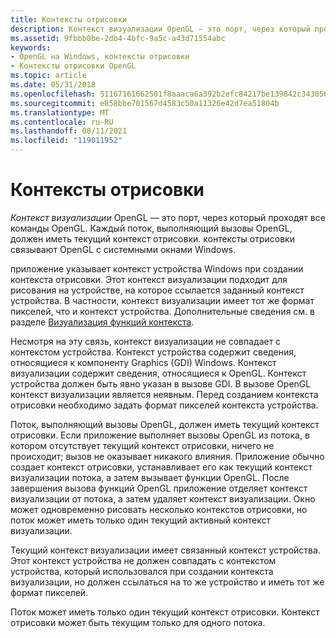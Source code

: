 ```yaml
---
title: Контексты отрисовки
description: Контекст визуализации OpenGL — это порт, через который проходят все команды OpenGL. Каждый поток, выполняющий вызовы OpenGL, должен иметь текущий контекст отрисовки. контексты отрисовки связывают OpenGL с системными окнами Windows.
ms.assetid: 9fbbb0be-2db4-4bfc-9a5c-a43d71554abc
keywords:
- OpenGL на Windows, контексты отрисовки
- Контексты отрисовки OpenGL
ms.topic: article
ms.date: 05/31/2018
ms.openlocfilehash: 51167161662501f8aaaca6a392b2efc84217be139842c343056746abf0c35161
ms.sourcegitcommit: e858bbe701567d4583c50a11326e42d7ea51804b
ms.translationtype: MT
ms.contentlocale: ru-RU
ms.lasthandoff: 08/11/2021
ms.locfileid: "119011952"
---
```

# <a name="rendering-contexts"></a>Контексты отрисовки

*Контекст визуализации* OpenGL — это порт, через который проходят все команды OpenGL. Каждый поток, выполняющий вызовы OpenGL, должен иметь текущий контекст отрисовки. контексты отрисовки связывают OpenGL с системными окнами Windows.

приложение указывает контекст устройства Windows при создании контекста отрисовки. Этот контекст визуализации подходит для рисования на устройстве, на которое ссылается заданный контекст устройства. В частности, контекст визуализации имеет тот же формат пикселей, что и контекст устройства. Дополнительные сведения см. в разделе [Визуализация функций контекста](rendering-context-functions.md).

Несмотря на эту связь, контекст визуализации не совпадает с контекстом устройства. Контекст устройства содержит сведения, относящиеся к компоненту Graphics (GDI) Windows. Контекст визуализации содержит сведения, относящиеся к OpenGL. Контекст устройства должен быть явно указан в вызове GDI. В вызове OpenGL контекст визуализации является неявным. Перед созданием контекста отрисовки необходимо задать формат пикселей контекста устройства.

Поток, выполняющий вызовы OpenGL, должен иметь текущий контекст отрисовки. Если приложение выполняет вызовы OpenGL из потока, в котором отсутствует текущий контекст отрисовки, ничего не происходит; вызов не оказывает никакого влияния. Приложение обычно создает контекст отрисовки, устанавливает его как текущий контекст визуализации потока, а затем вызывает функции OpenGL. После завершения вызова функций OpenGL приложение отделяет контекст визуализации от потока, а затем удаляет контекст визуализации. Окно может одновременно рисовать несколько контекстов отрисовки, но поток может иметь только один текущий активный контекст визуализации.

Текущий контекст визуализации имеет связанный контекст устройства. Этот контекст устройства не должен совпадать с контекстом устройства, который использовался при создании контекста визуализации, но должен ссылаться на то же устройство и иметь тот же формат пикселей.

Поток может иметь только один текущий контекст отрисовки. Контекст отрисовки может быть текущим только для одного потока.

 

 




